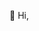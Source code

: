 👋 Hi,

<!---
active-safeconnect-0x99000000000/active-safeconnect-0x99000000000 is a ✨ special ✨ repository because its `README.md` (this file) appears on your GitHub profile.
You can click the Preview link to take a look at your changes.
--->
